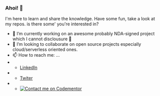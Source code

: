 ### Ahoi! 👋

I'm here to learn and share the knowledge. Have some fun, take a look at my repos. is there some' you're interested in?

- 🔭 I’m currently working on an awesome probably NDA-signed project which I cannot disclousure 🤷
- 👯 I’m looking to collaborate on open source projects especially cloud/serverless oriented ones.
- 📫 How to reach me: ...
- - [LinkedIn](https://www.linkedin.com/in/oscarnevarezleal/)
- - [Twiter](https://twitter.com/insan3)
- - [![Contact me on Codementor](https://www.codementor.io/m-badges/fuwire/contact-me.svg)](https://www.codementor.io/@fuwire?refer=badge)


<!--
**oscarnevarezleal/oscarnevarezleal** is a ✨ _special_ ✨ repository because its `README.md` (this file) appears on your GitHub profile.

Here are some ideas to get you started:

- 🔭 I’m currently working on ...
- 🌱 I’m currently learning ...
- 👯 I’m looking to collaborate on ...
- 🤔 I’m looking for help with ...
- 💬 Ask me about ...
- 📫 How to reach me: ...
- 😄 Pronouns: ...
- ⚡ Fun fact: ...
-->
